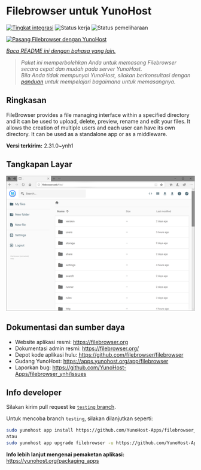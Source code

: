 <!--
N.B.: README ini dibuat secara otomatis oleh <https://github.com/YunoHost/apps/tree/master/tools/readme_generator>
Ini TIDAK boleh diedit dengan tangan.
-->

# Filebrowser untuk YunoHost

[![Tingkat integrasi](https://dash.yunohost.org/integration/filebrowser.svg)](https://ci-apps.yunohost.org/ci/apps/filebrowser/) ![Status kerja](https://ci-apps.yunohost.org/ci/badges/filebrowser.status.svg) ![Status pemeliharaan](https://ci-apps.yunohost.org/ci/badges/filebrowser.maintain.svg)

[![Pasang Filebrowser dengan YunoHost](https://install-app.yunohost.org/install-with-yunohost.svg)](https://install-app.yunohost.org/?app=filebrowser)

*[Baca README ini dengan bahasa yang lain.](./ALL_README.md)*

> *Paket ini memperbolehkan Anda untuk memasang Filebrowser secara cepat dan mudah pada server YunoHost.*  
> *Bila Anda tidak mempunyai YunoHost, silakan berkonsultasi dengan [panduan](https://yunohost.org/install) untuk mempelajari bagaimana untuk memasangnya.*

## Ringkasan

FileBrowser provides a file managing interface within a specified directory and it can be used to upload, delete, preview, rename and edit your files. It allows the creation of multiple users and each user can have its own directory. It can be used as a standalone app or as a middleware.


**Versi terkirim:** 2.31.0~ynh1

## Tangkapan Layar

![Tangkapan Layar pada Filebrowser](./doc/screenshots/screenshot.PNG)

## Dokumentasi dan sumber daya

- Website aplikasi resmi: <https://filebrowser.org>
- Dokumentasi admin resmi: <https://filebrowser.org/>
- Depot kode aplikasi hulu: <https://github.com/filebrowser/filebrowser>
- Gudang YunoHost: <https://apps.yunohost.org/app/filebrowser>
- Laporkan bug: <https://github.com/YunoHost-Apps/filebrowser_ynh/issues>

## Info developer

Silakan kirim pull request ke [`testing` branch](https://github.com/YunoHost-Apps/filebrowser_ynh/tree/testing).

Untuk mencoba branch `testing`, silakan dilanjutkan seperti:

```bash
sudo yunohost app install https://github.com/YunoHost-Apps/filebrowser_ynh/tree/testing --debug
atau
sudo yunohost app upgrade filebrowser -u https://github.com/YunoHost-Apps/filebrowser_ynh/tree/testing --debug
```

**Info lebih lanjut mengenai pemaketan aplikasi:** <https://yunohost.org/packaging_apps>
